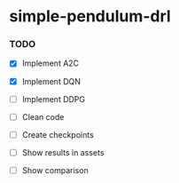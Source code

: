 # simple-pendulum-drl

### TODO

- [x] Implement A2C
- [x] Implement DQN
- [ ] Implement DDPG
- [ ] Clean code
- [ ] Create checkpoints
- [ ] Show results in assets
- [ ] Show comparison

